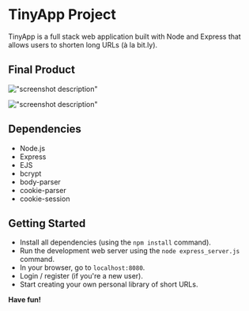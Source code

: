 # TinyApp Project

TinyApp is a full stack web application built with Node and Express that allows users to shorten long URLs (à la bit.ly).

## Final Product

!["screenshot description"](#)

!["screenshot description"](#)

## Dependencies

- Node.js
- Express
- EJS
- bcrypt
- body-parser
- cookie-parser
- cookie-session

## Getting Started

- Install all dependencies (using the `npm install` command).
- Run the development web server using the `node express_server.js` command.
- In your browser, go to `localhost:8080`.
- Login / register (if you're a new user).
- Start creating your own personal library of short URLs.


**Have fun!**